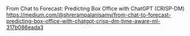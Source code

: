 From Chat to Forecast: Predicting Box Office with ChatGPT (CRISP-DM)
https://medium.com/@shrerampalanisamy/from-chat-to-forecast-predicting-box-office-with-chatgpt-crisp-dm-time-aware-ml-317b086eada3

